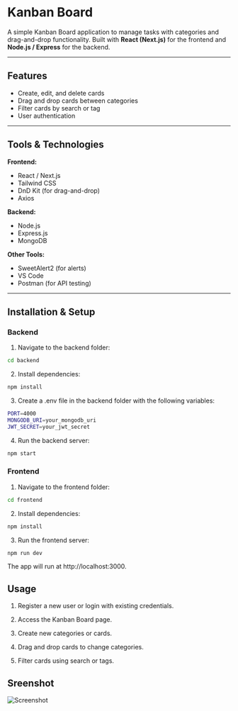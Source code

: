 # Kanban Board

A simple Kanban Board application to manage tasks with categories and drag-and-drop functionality. Built with **React (Next.js)** for the frontend and **Node.js / Express** for the backend.

---

## Features

- Create, edit, and delete cards
- Drag and drop cards between categories
- Filter cards by search or tag
- User authentication

---

## Tools & Technologies

**Frontend:**  
- React / Next.js  
- Tailwind CSS  
- DnD Kit (for drag-and-drop)  
- Axios  

**Backend:**  
- Node.js  
- Express.js  
- MongoDB  

**Other Tools:**  
- SweetAlert2 (for alerts)  
- VS Code  
- Postman (for API testing)

---

## Installation & Setup

### Backend

1. Navigate to the backend folder:  
```bash
cd backend
```

2. Install dependencies:

```bash
npm install
```

3. Create a .env file in the backend folder with the following variables:

```bash
PORT=4000
MONGODB_URI=your_mongodb_uri
JWT_SECRET=your_jwt_secret
```

4. Run the backend server:


```bash
npm start
```

### Frontend

1. Navigate to the frontend folder:

```bash
cd frontend
```

2. Install dependencies:

```bash
npm install
```

3. Run the frontend server:

```bash
npm run dev
```

The app will run at http://localhost:3000.

## Usage

1. Register a new user or login with existing credentials.

2. Access the Kanban Board page.

3. Create new categories or cards.

4. Drag and drop cards to change categories.

5. Filter cards using search or tags.


## Sreenshot

![Screenshot](./public/image.png)
